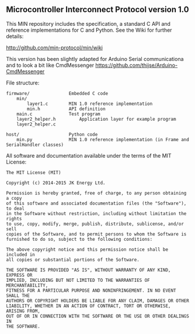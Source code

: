 ## Microcontroller Interconnect Protocol version 1.0

This MIN repository includes the specification, a standard C API and
reference implementations for C and Python. See the Wiki for further
details:

http://github.com/min-protocol/min/wiki

This version has been slightly adapted for Arduino Serial communicationa and to look a bit like
CmdMessenger https://github.com/thijse/Arduino-CmdMessenger

File structure:

	firmware/				Embedded C code
		min/			
			layer1.c		MIN 1.0 reference implementation
			min.h			API definition
		main.c				Test program
		layer2_helper.h			Application layer for example program
		layer2_helper.c
			
	host/					Python code
		min.py				MIN 1.0 reference implementation (in Frame and SerialHandler classes)

All software and documentation available under the terms of the MIT License:

	The MIT License (MIT)
	
	Copyright (c) 2014-2015 JK Energy Ltd.
	
	Permission is hereby granted, free of charge, to any person obtaining a copy
	of this software and associated documentation files (the "Software"), to deal
	in the Software without restriction, including without limitation the rights
	to use, copy, modify, merge, publish, distribute, sublicense, and/or sell
	copies of the Software, and to permit persons to whom the Software is
	furnished to do so, subject to the following conditions:
	
	The above copyright notice and this permission notice shall be included in
	all copies or substantial portions of the Software.
	
	THE SOFTWARE IS PROVIDED "AS IS", WITHOUT WARRANTY OF ANY KIND, EXPRESS OR
	IMPLIED, INCLUDING BUT NOT LIMITED TO THE WARRANTIES OF MERCHANTABILITY,
	FITNESS FOR A PARTICULAR PURPOSE AND NONINFRINGEMENT. IN NO EVENT SHALL THE
	AUTHORS OR COPYRIGHT HOLDERS BE LIABLE FOR ANY CLAIM, DAMAGES OR OTHER
	LIABILITY, WHETHER IN AN ACTION OF CONTRACT, TORT OR OTHERWISE, ARISING FROM,
	OUT OF OR IN CONNECTION WITH THE SOFTWARE OR THE USE OR OTHER DEALINGS IN
	THE SOFTWARE.

